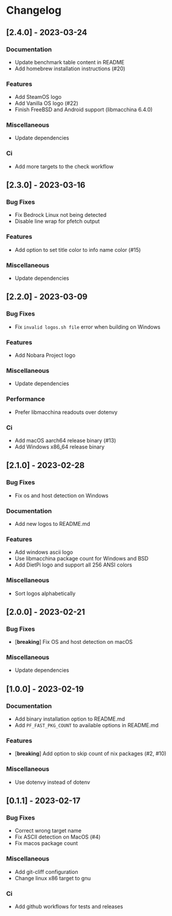 # Changelog

## [2.4.0] - 2023-03-24

### Documentation

- Update benchmark table content in README
- Add homebrew installation instructions (#20)

### Features

- Add SteamOS logo
- Add Vanilla OS logo (#22)
- Finish FreeBSD and Android support (libmacchina 6.4.0)

### Miscellaneous

- Update dependencies

### Ci

- Add more targets to the check workflow

## [2.3.0] - 2023-03-16

### Bug Fixes

- Fix Bedrock Linux not being detected
- Disable line wrap for pfetch output

### Features

- Add option to set title color to info name color (#15)

### Miscellaneous

- Update dependencies

## [2.2.0] - 2023-03-09

### Bug Fixes

- Fix `invalid logos.sh file` error when building on Windows

### Features

- Add Nobara Project logo

### Miscellaneous

- Update dependencies

### Performance

- Prefer libmacchina readouts over dotenvy

### Ci

- Add macOS aarch64 release binary (#13)
- Add Windows x86_64 release binary

## [2.1.0] - 2023-02-28

### Bug Fixes

- Fix os and host detection on Windows

### Documentation

- Add new logos to README.md

### Features

- Add windows ascii logo
- Use libmacchina package count for Windows and BSD
- Add DietPi logo and support all 256 ANSI colors

### Miscellaneous

- Sort logos alphabetically

## [2.0.0] - 2023-02-21

### Bug Fixes

- [**breaking**] Fix OS and host detection on macOS

### Miscellaneous

- Update dependencies

## [1.0.0] - 2023-02-19

### Documentation

- Add binary installation option to README.md
- Add `PF_FAST_PKG_COUNT` to available options in README.md

### Features

- [**breaking**] Add option to skip count of nix packages (#2, #10)

### Miscellaneous

- Use dotenvy instead of dotenv

## [0.1.1] - 2023-02-17

### Bug Fixes

- Correct wrong target name
- Fix ASCII detection on MacOS (#4)
- Fix macos package count

### Miscellaneous

- Add git-cliff configuration
- Change linux x86 target to gnu

### Ci

- Add github workflows for tests and releases

<!-- generated by git-cliff -->
